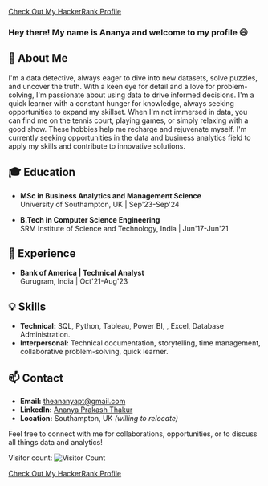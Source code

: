 [Check Out My HackerRank Profile](https://www.hackerrank.com/your_hackerrank_username)

### Hey there! My name is Ananya and welcome to my profile 😄

## 👋 About Me
I'm a data detective, always eager to dive into new datasets, solve puzzles, and uncover the truth. With a keen eye for detail and a love for problem-solving, I'm passionate about using data to drive informed decisions. I'm a quick learner with a constant hunger for knowledge, always seeking opportunities to expand my skillset. When I'm not immersed in data, you can find me on the tennis court, playing games, or simply relaxing with a good show. These hobbies help me recharge and rejuvenate myself. I'm currently seeking opportunities in the data and business analytics field to apply my skills and contribute to innovative solutions.

## 🎓 Education
- **MSc in Business Analytics and Management Science**  
  University of Southampton, UK | Sep'23-Sep'24
  
- **B.Tech in Computer Science Engineering**  
  SRM Institute of Science and Technology, India | Jun'17-Jun'21

## 💼 Experience
- **Bank of America | Technical Analyst**  
  Gurugram, India | Oct'21-Aug'23

## 💡 Skills
- **Technical:** SQL, Python, Tableau, Power BI, , Excel, Database Administration.
- **Interpersonal:** Technical documentation, storytelling, time management, collaborative problem-solving, quick learner.

## 📫 Contact
- **Email:** theananyapt@gmail.com
- **LinkedIn:** [Ananya Prakash Thakur](https://www.linkedin.com/in/ananyaprakashthakur/)
- **Location:** Southampton, UK _(willing to relocate)_

Feel free to connect with me for collaborations, opportunities, or to discuss all things data and analytics!

Visitor count: ![Visitor Count](https://profile-counter.glitch.me/{theananyapt}/count.svg)

[Check Out My HackerRank Profile](https://www.hackerrank.com/your_hackerrank_username)

